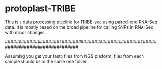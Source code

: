 # protoplast-TRIBE
This is a data processing pipeline for TRIBE-seq using paired-end RNA-Seq data. 
It is mostly based on the broad pipeline for calling SNPs in RNA-Seq with minor changes.

###################################################################################

Assuming you get your fastq files from NGS platform, files from each sample should be in the same one folder. 
